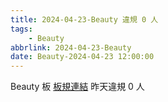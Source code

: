 ```yaml
---
title: 2024-04-23-Beauty 違規 0 人
tags:
    - Beauty
abbrlink: 2024-04-23-Beauty
date: Beauty-2024-04-23 12:00:00
---
```

Beauty 板 [板規連結](https://www.ptt.cc/bbs/Beauty/M.1630069980.A.84B.html)
昨天違規 0 人

